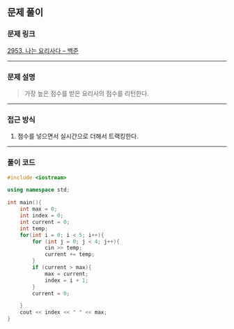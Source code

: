 ##  문제 풀이

###  문제 링크  
[2953. 나는 요리사다 – 백준](https://www.acmicpc.net/problem/2953)

---

###  문제 설명  
> 가장 높은 점수를 받은 요리사의 점수를 리턴한다.
---

###  접근 방식  
1. 점수를 넣으면서 실시간으로 더해서 트랙킹한다.

---

### 풀이 코드

```cpp
#include <iostream>

using namespace std;

int main(){
    int max = 0;
    int index = 0;
    int current = 0;
    int temp;
    for(int i = 0; i < 5; i++){
        for (int j = 0; j < 4; j++){
            cin >> temp;
            current += temp;
        }
        if (current > max){
            max = current;
            index = i + 1;
        }
        current = 0;

    }
    cout << index << " " << max;
} 
```



